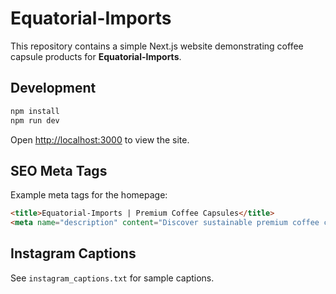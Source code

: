 # Equatorial-Imports

This repository contains a simple Next.js website demonstrating coffee capsule products for **Equatorial-Imports**.

## Development

```bash
npm install
npm run dev
```

Open [http://localhost:3000](http://localhost:3000) to view the site.

## SEO Meta Tags

Example meta tags for the homepage:

```html
<title>Equatorial-Imports | Premium Coffee Capsules</title>
<meta name="description" content="Discover sustainable premium coffee capsules from Equatorial-Imports." />
```

## Instagram Captions
See `instagram_captions.txt` for sample captions.
